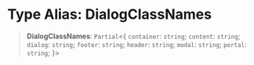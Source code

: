 # Type Alias: DialogClassNames

> **DialogClassNames**: `Partial`\<\{ `container`: `string`; `content`: `string`; `dialog`: `string`; `footer`: `string`; `header`: `string`; `modal`: `string`; `portal`: `string`; \}\>
